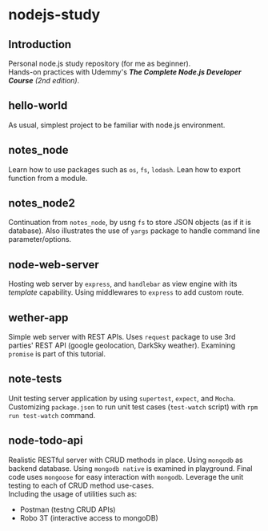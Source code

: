 # nodejs-study

## Introduction
Personal node.js study repository (for me as beginner).  
Hands-on practices with Udemmy's ***The Complete Node.js Developer Course*** *(2nd edition)*. 


## hello-world 
As usual, simplest project to be familiar with node.js environment. 

## notes_node
Learn how to use packages such as `os`, `fs`, `lodash`. 
Lean how to export function from a module.  

## notes_node2
Continuation from `notes_node`, by usng `fs` to store JSON objects (as if it is database).  Also illustrates the use of `yargs` package to handle command line parameter/options.  

## node-web-server
Hosting web server by `express`, and `handlebar` as view engine with its *template* capability. Using middlewares to `express` to add custom route.  

## wether-app
Simple web server with REST APIs. Uses `request` package to use 3rd parties' REST API (google geolocation, DarkSky weather). Examining `promise` is part of this tutorial. 

## note-tests 
Unit testing server application by using `supertest`, `expect`, and `Mocha`.  Customizing `package.json` to run unit test cases (`test-watch` script) with `rpm run test-watch` command.  

## node-todo-api
Realistic RESTful server with CRUD methods in place.  Using `mongodb` as backend database. Using `mongodb native` is examined in playground. Final code uses `mongoose` for easy interaction with `mongodb`.  Leverage the unit testing to each of CRUD method use-cases.  
Including the usage of utilities such as: 
- Postman (testng CRUD APIs)
- Robo 3T (interactive access to mongoDB)







